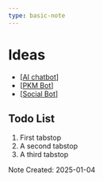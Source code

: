 ```yaml
---
type: basic-note
---
```


# Ideas

- [[AI chatbot]]
- [[PKM Bot]]
- [[Social Bot]]

## Todo List

1. First tabstop
2. A second tabstop
3. A third tabstop

Note Created: 2025-01-04


[//begin]: # "Autogenerated link references for markdown compatibility"
[AI chatbot]: <ideas/AI chatbot.md> "AI chatbot"
[PKM Bot]: <Ideas/PKM Bot.md> "PKM Bot"
[Social Bot]: <Ideas/Social Bot.md> "Social Bot"
[//end]: # "Autogenerated link references"